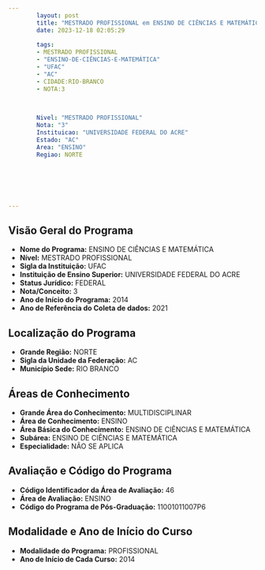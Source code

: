 ```yaml
---
        layout: post
        title: "MESTRADO PROFISSIONAL em ENSINO DE CIÊNCIAS E MATEMÁTICA na UFAC  "
        date: 2023-12-18 02:05:29
     
        tags:
        - MESTRADO PROFISSIONAL
        - "ENSINO-DE-CIÊNCIAS-E-MATEMÁTICA"
        - "UFAC"
        - "AC"
        - CIDADE:RIO-BRANCO
        - NOTA:3
        
       

        Nivel: "MESTRADO PROFISSIONAL"
        Nota: "3"
        Instituicao: "UNIVERSIDADE FEDERAL DO ACRE"
        Estado: "AC"
        Area: "ENSINO"
        Regiao: NORTE
        
        
        
        
        
        
---
```

## Visão Geral do Programa
- **Nome do Programa:** ENSINO DE CIÊNCIAS E MATEMÁTICA
- **Nível:** MESTRADO PROFISSIONAL
- **Sigla da Instituição:** UFAC
- **Instituição de Ensino Superior:** UNIVERSIDADE FEDERAL DO ACRE
- **Status Jurídico:** FEDERAL
- **Nota/Conceito:** 3
- **Ano de Início do Programa:** 2014
- **Ano de Referência do Coleta de dados:** 2021

## Localização do Programa
- **Grande Região:** NORTE
- **Sigla da Unidade da Federação:** AC
- **Município Sede:** RIO BRANCO

## Áreas de Conhecimento
- **Grande Área do Conhecimento:** MULTIDISCIPLINAR
- **Área de Conhecimento:** ENSINO
- **Área Básica do Conhecimento:** ENSINO DE CIÊNCIAS E MATEMÁTICA
- **Subárea:** ENSINO DE CIÊNCIAS E MATEMÁTICA
- **Especialidade:** NÃO SE APLICA

## Avaliação e Código do Programa
- **Código Identificador da Área de Avaliação:** 46
- **Área de Avaliação:** ENSINO
- **Código do Programa de Pós-Graduação:** 11001011007P6


## Modalidade e Ano de Início do Curso
- **Modalidade do Programa:** PROFISSIONAL
- **Ano de Início de Cada Curso:** 2014
